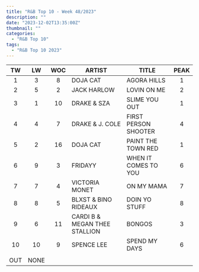 ```yaml
---
title: "R&B Top 10 - Week 48/2023"
description: ""
date: "2023-12-02T13:35:00Z"
thumbnail: ""
categories:
  - "R&B Top 10"
tags:
  - "R&B Top 10 2023"
---
```

<!--more-->
|TW|LW|WOC|ARTIST|TITLE|PEAK|
|:----:|:----:|:----:|----|----|:----:|
|1|3|8|DOJA CAT|AGORA HILLS|1|
|2|5|2|JACK HARLOW|LOVIN ON ME|2|
|3|1|10|DRAKE & SZA|SLIME YOU OUT|1|
|4|4|7|DRAKE & J. COLE|FIRST PERSON SHOOTER|4|
|5|2|16|DOJA CAT|PAINT THE TOWN RED|1|
|6|9|3|FRIDAYY|WHEN IT COMES TO YOU|6|
|7|7|4|VICTORIA MONET|ON MY MAMA|7|
|8|8|5|BLXST & BINO RIDEAUX|DOIN YO STUFF|8|
|9|6|11|CARDI B & MEGAN THEE STALLION|BONGOS|3|
|10|10|9|SPENCE LEE|SPEND MY DAYS|6|
| | | | | | |
|OUT|NONE| | | | |
